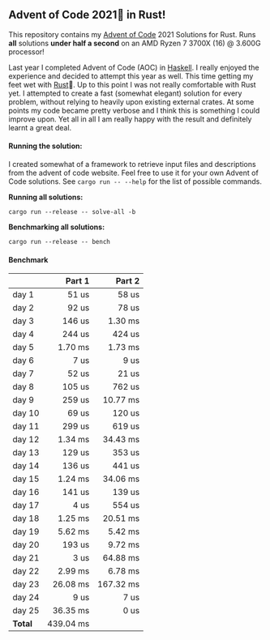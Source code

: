 ## Advent of Code 2021:christmas_tree: in Rust!
This repository contains my [Advent of Code](https://adventofcode.com/) 2021 Solutions for Rust.
Runs **all** solutions **under half a second** on an AMD Ryzen 7 3700X (16) @ 3.600G processor!

Last year I completed Advent of Code (AOC) in [Haskell](https://github.com/Jellycious/aoc-2020). 
I really enjoyed the experience and decided to attempt this year as well.
This time getting my feet wet with [Rust](https://www.rust-lang.org/):crab:. 
Up to this point I was not really comfortable with Rust yet.
I attempted to create a fast (somewhat elegant) solution for every problem, without relying to heavily upon existing external crates.
At some points my code became pretty verbose and I think this is something I could improve upon.
Yet all in all I am really happy with the result and definitely learnt a great deal.

#### Running the solution:
I created somewhat of a framework to retrieve input files and descriptions from the advent of code website. Feel free to use it for your own Advent of Code solutions. See `cargo run -- --help` for the list of possible commands.
 
**Running all solutions:**
```
cargo run --release -- solve-all -b
```

**Benchmarking all solutions:**
```
cargo run --release -- bench
```

#### Benchmark

|                  |**Part 1**        |**Part 2**        |
|------------------|-----------------:|-----------------:|
|day 1             |51 us             |58 us             |
|day 2             |92 us             |78 us             |
|day 3             |146 us            |1.30 ms           |
|day 4             |244 us            |424 us            |
|day 5             |1.70 ms           |1.73 ms           |
|day 6             |7 us              |9 us              |
|day 7             |52 us             |21 us             |
|day 8             |105 us            |762 us            |
|day 9             |259 us            |10.77 ms          |
|day 10            |69 us             |120 us            |
|day 11            |299 us            |619 us            |
|day 12            |1.34 ms           |34.43 ms          |
|day 13            |129 us            |353 us            |
|day 14            |136 us            |441 us            |
|day 15            |1.24 ms           |34.06 ms          |
|day 16            |141 us            |139 us            |
|day 17            |4 us              |554 us            |
|day 18            |1.25 ms           |20.51 ms          |
|day 19            |5.62 ms           |5.42 ms           |
|day 20            |193 us            |9.72 ms           |
|day 21            |3 us              |64.88 ms          |
|day 22            |2.99 ms           |6.78 ms           |
|day 23            |26.08 ms          |167.32 ms         |
|day 24            |9 us              |7 us              |
|day 25            |36.35 ms          |0 us              |
|**Total**         |439.04 ms         |                  |
